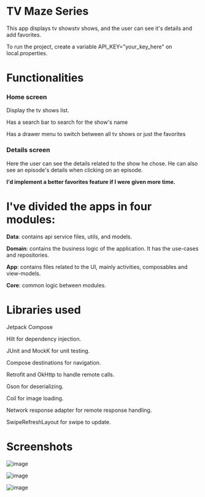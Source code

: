 # TV Maze Series
This app displays tv showstv shows, and the user can see it's details and add favorites.

To run the project, create a variable API_KEY="your_key_here" on local.properties. 

# Functionalities

### Home screen

Display the tv shows list. 

Has a search bar to search for the show's name

Has a drawer menu to switch between all tv shows or just the favorites

### Details screen

Here the user can see the details related to the show he chose. He can also see an episode's details when clicking on an episode.

**I'd implement a better favorites feature if I were given more time.**

# I've divided the apps in four modules:

**Data**: contains api service files, utils, and models.

**Domain**: contains the business logic of the application. It has the use-cases and repositories.

**App**: contains files related to the UI, mainly activities, composables and view-models. 

**Core**: common logic between modules.

# Libraries used

Jetpack Compose

Hilt for dependency injection.

JUnit and MockK for unit testing.

Compose destinations for navigation.

Retrofit and OkHttp to handle remote calls.

Gson for deserializing.

Coil for image loading.

Network response adapter for remote response handling.

SwipeRefreshLayout for swipe to update.

# Screenshots

![image](https://github.com/lucascoelh0/TV-Maze-Series/assets/61464123/e7135476-a0f9-4fb5-88c0-6cab9f8b5f6a)

![image](https://github.com/lucascoelh0/TV-Maze-Series/assets/61464123/95ee1203-b3fd-410d-a36e-d3b7c42ad246)

![image](https://github.com/lucascoelh0/TV-Maze-Series/assets/61464123/85a43c20-99c0-48c9-87f4-375b7301d6a8)
